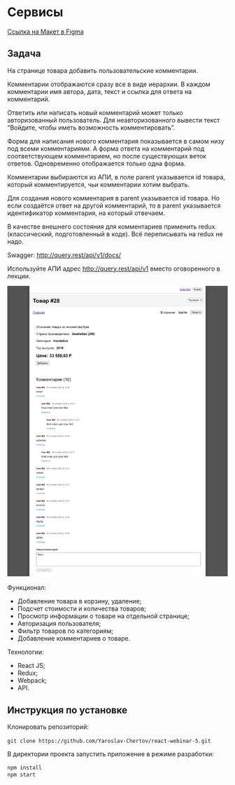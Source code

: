 # Сервисы

[Ссылка на Макет в Figma](https://www.figma.com/file/zlt4bp3VfyaSUTf1qbMLn0/YLAB-webinar---TASK5?type=design&node-id=0%3A1&t=QzhP1Ra2i0XTkiRB-1)

## Задача

На странице товара добавить пользовательские комментарии.

Комментарии отображаются сразу все в виде иерархии. В каждом комментарии имя автора, дата, текст и ссылка для ответа на комментарий.

Ответить или написать новый комментарий может только авторизованный пользователь. Для неавторизованного вывести текст “Войдите, чтобы иметь возможность комментировать”.

Форма для написания нового комментария показывается в самом низу под всеми комментариями. А форма ответа на комментарий под соответствующем комментарием, но после существующих веток ответов. Одновременно отображается только одна форма.

Комментарии выбираются из АПИ, в поле parent указывается id товара, который комментируется, чьи комментарии хотим выбрать.

Для создания нового комментария в parent указывается id товара. Но если создаётся ответ на другой комментарий, то в parent указывается идентификатор комментария, на который отвечаем.

В качестве внешнего состояния для комментариев применить redux. (классический, подготовленный в коде). Всё переписывать на redux не надо.

Swagger: <http://query.rest/api/v1/docs/>

Используйте АПИ адрес <http://query.rest/api/v1> вместо оговоренного в лекции.

![](./src/images/Screenshot.png)

Функционал:

* Добавление товара в корзину, удаление;
* Подсчет стоимости и количества товаров;
* Просмотр информации о товаре на отдельной странице;
* Авторизация пользователя;
* Фильтр товаров по категориям;
* Добавление комментариев о товаре.

Технологии:

* React JS;
* Redux;
* Webpack;
* API.

## Инструкция по установке

Клонировать репозиторий:

`
git clone https://github.com/Yaroslav-Chertov/react-webinar-5.git
`

В директории проекта запустить приложение в режиме разработки:

```
npm install
npm start
```
